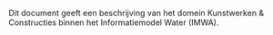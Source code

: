 Dit document geeft een beschrijving van het domein Kunstwerken & Constructies binnen het Informatiemodel Water (IMWA). 
